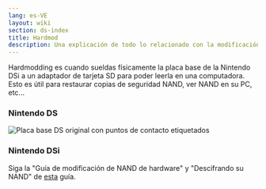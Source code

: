 ```yaml
---
lang: es-VE
layout: wiki
section: ds-index
title: Hardmod
description: Una explicación de todo lo relacionado con la modificación DS
---
```


Hardmodding es cuando sueldas físicamente la placa base de la Nintendo DSi a un adaptador de tarjeta SD para poder leerla en una computadora. Esto es útil para restaurar copias de seguridad NAND, ver NAND en su PC, etc...
### Nintendo DS
![Placa base DS original con puntos de contacto etiquetados](https://media.discordapp.net/attachments/547986366357700620/736370094392999947/mobo_pinout.png)

### Nintendo DSi
Siga la "Guía de modificación de NAND de hardware" y "Descifrando su NAND" de [esta](https://gbatemp.net/threads/dsi-downgrading-the-complete-guide.393682/) guía.
